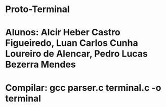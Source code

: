 # Proto-Terminal
# Alunos: Alcir Heber Castro Figueiredo, Luan Carlos Cunha Loureiro de Alencar, Pedro Lucas Bezerra Mendes
# Compilar: gcc parser.c terminal.c -o terminal